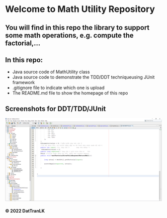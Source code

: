 # Welcome to Math Utility Repository
## You will find in this repo the library to support some math operations, e.g. compute the factorial,...

## In this repo:
* Java source code of MathUtility class
* Java source code to demonstrate the TDD/DDT techniqueusing JUnit framework
* .gitignore file to indicate which one is upload
* The README.md file to show the homepage of this repo

## Screenshots for DDT/TDD/JUnit
![DDT-TDD-JUnit code](https://github.com/DatTranLK/math-utils/blob/main/screenshots/DDT-TDD-JUnit.png)

#### © 2022 DatTranLK
